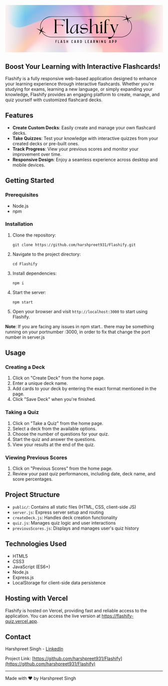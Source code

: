 ![BannerImage](./public/images/bannerImg.png)

## Boost Your Learning with Interactive Flashcards!

Flashify is a fully responsive web-based application designed to enhance your learning experience through interactive flashcards. Whether you're studying for exams, learning a new language, or simply expanding your knowledge, Flashify provides an engaging platform to create, manage, and quiz yourself with customized flashcard decks.

## Features

- **Create Custom Decks**: Easily create and manage your own flashcard decks.
- **Take Quizzes**: Test your knowledge with interactive quizzes from your created decks or pre-built ones.
- **Track Progress**: View your previous scores and monitor your improvement over time.
- **Responsive Design**: Enjoy a seamless experience across desktop and mobile devices.

## Getting Started

### Prerequisites

- Node.js
- npm

### Installation

1. Clone the repository:
   ```
   git clone https://github.com/harshpreet931/Flashify.git
   ```

2. Navigate to the project directory:
   ```
   cd Flashify
   ```

3. Install dependencies:
   ```
   npm i
   ```

4. Start the server:
   ```
   npm start
   ```

5. Open your browser and visit `http://localhost:3000` to start using Flashify.

**Note**: If you are facing any issues in npm start.. there may be something running on your portnumber :3000, in order to fix that change the port number in server.js

## Usage

### Creating a Deck

1. Click on "Create Deck" from the home page.
2. Enter a unique deck name.
3. Add cards to your deck by entering the exact format mentioned in the page.
4. Click "Save Deck" when you're finished.

### Taking a Quiz

1. Click on "Take a Quiz" from the home page.
2. Select a deck from the available options.
3. Choose the number of questions for your quiz.
4. Start the quiz and answer the questions.
5. View your results at the end of the quiz.

### Viewing Previous Scores

1. Click on "Previous Scores" from the home page.
2. Review your past quiz performances, including date, deck name, and score percentages.

## Project Structure

- `public/`: Contains all static files (HTML, CSS, client-side JS)
- `server.js`: Express server setup and routing
- `createDeck.js`: Handles deck creation functionality
- `quiz.js`: Manages quiz logic and user interactions
- `previousScores.js`: Displays and manages user's quiz history

## Technologies Used

- HTML5
- CSS3
- JavaScript (ES6+)
- Node.js
- Express.js
- LocalStorage for client-side data persistence

## Hosting with Vercel
Flashify is hosted on Vercel, providing fast and reliable access to the application. You can access the live version at https://flashify-quiz.vercel.app.

## Contact

Harshpreet Singh - [LinkedIn](https://www.linkedin.com/in/harshpreet931/)

Project Link: [https://github.com/harshpreet931/Flashify](https://github.com/harshpreet931/Flashify)

---

Made with ❤️ by Harshpreet Singh